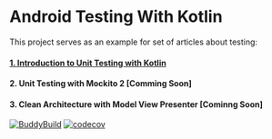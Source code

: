 # Android Testing With Kotlin



This project serves as an example for set of articles about testing:

#### [1. Introduction to Unit Testing with Kotlin](/docs/Unit-Testing-Introduction.md)

#### 2. Unit Testing with Mockito 2 \[Comming Soon\]

#### 3. Clean Architecture with Model View Presenter \[Cominng Soon\]



[![BuddyBuild](https://dashboard.buddybuild.com/api/statusImage?appID=5825dccc563ac401004ab979&branch=master&build=latest)](https://dashboard.buddybuild.com/apps/5825dccc563ac401004ab979/build/latest) [![codecov](https://codecov.io/gh/dbacinski/Android-Testing-In-Kotlin/branch/master/graph/badge.svg)](https://codecov.io/gh/dbacinski/Android-Testing-In-Kotlin)



